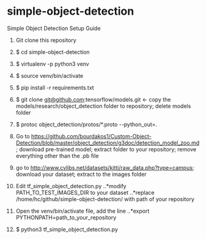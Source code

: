 # simple-object-detection

Simple Object Detection Setup Guide

1. Git clone this repository 
2. $ cd simple-object-detection 
3. $ virtualenv -p python3 venv 
4. $ source venv/bin/activate 
5. $ pip install -r requirements.txt 
6. $ git clone git@github.com:tensorflow/models.git <- copy the models/research/object_detection folder to repository; 
delete models folder
7. $ protoc object_detection/protos/*.proto --python_out=. 
8. Go to https://github.com/bourdakos1/Custom-Object-Detection/blob/master/object_detection/g3doc/detection_model_zoo.md; download pre-trained model; extract folder to your repository; remove everything other than the .pb file
        
9. go to http://www.cvlibs.net/datasets/kitti/raw_data.php?type=campus; download your dataset; extract to the images folder
10. Edit tf_simple_object_detection.py
        ..*modify PATH_TO_TEST_IMAGES_DIR to your dataset
        ..*replace /home/hc/github/simple-object-detection/ with path of your repository
11. Open the venv/bin/activate file, add the line
        ..*export PYTHONPATH=path_to_your_repository

12. $ python3 tf_simple_object_detection.py 
